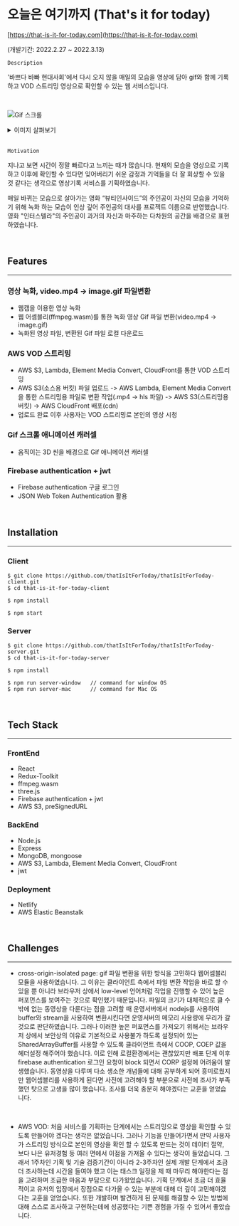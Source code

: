 # **오늘은 여기까지 (That's it for today)**

[https://that-is-it-for-today.com](https://that-is-it-for-today.com)

(개발기간: 2022.2.27 ~ 2022.3.13)

`Description`

'바쁘다 바빠 현대사회'에서 다시 오지 않을 매일의 모습을 영상에 담아 gif와 함께 기록하고 VOD 스트리밍 영상으로 확인할 수 있는 웹 서비스입니다.

<br>

![Gif 스크롤](https://that-is-it-for-today.s3.ap-northeast-2.amazonaws.com/GIF_SCROLL.png)

<details>
<summary>이미지 살펴보기</summary>

![메인화면](<https://that-is-it-for-today.s3.ap-northeast-2.amazonaws.com/MAIN+(2).png>)

![녹화](https://that-is-it-for-today.s3.ap-northeast-2.amazonaws.com/RECORDER.png)

![변환](https://that-is-it-for-today.s3.ap-northeast-2.amazonaws.com/GIF_CONVERT.png)

![Gif 스크롤](https://that-is-it-for-today.s3.ap-northeast-2.amazonaws.com/GIF_SCROLL.png)

![스트리밍](https://that-is-it-for-today.s3.ap-northeast-2.amazonaws.com/STREAMING.png)

</details>

<br>

`Motivation`

지나고 보면 시간이 정말 빠르다고 느끼는 때가 많습니다. 현재의 모습을 영상으로 기록하고 이후에 확인할 수 있다면 잊어버리기 쉬운 감정과 기억들을 더 잘 회상할 수 있을 것 같다는 생각으로 영상기록 서비스를 기획하였습니다.

매일 바뀌는 모습으로 살아가는 영화 “뷰티인사이드”의 주인공이 자신의 모습을 기억하기 위해 녹화 하는 모습이 인상 깊어 주인공의 대사를 프로젝트 이름으로 반영했습니다. 영화 "인터스텔라"의 주인공이 과거의 자신과 마주하는 다차원의 공간을 배경으로 표현하였습니다.

<br>

## Features

---

### **영상 녹화, video.mp4 -> image.gif 파일변환**

- 웹캠을 이용한 영상 녹화
- 웹 어셈블리(ffmpeg.wasm)를 통한 녹화 영상 Gif 파일 변환(video.mp4 -> image.gif)
- 녹화된 영상 파일, 변환된 Gif 파일 로컬 다운로드

### **AWS VOD 스트리밍**

- AWS S3, Lambda, Element Media Convert, CloudFront를 통한 VOD 스트리밍
- AWS S3(소스용 버킷) 파일 업로드 -> AWS Lambda, Element Media Convert을 통한 스트리밍용 파일로 변환 작업(.mp4 -> hls 파일) -> AWS S3(스트리밍용 버킷) -> AWS CloudFront 배포(cdn)
- 업로드 완료 이후 사용자는 VOD 스트리밍로 본인의 영상 시청

### **Gif 스크롤 애니메이션 캐러셀**

- 움직이는 3D 씬을 배경으로 Gif 애니메이션 캐러셀

### **Firebase authentication + jwt**

- Firebase authentication 구글 로그인
- JSON Web Token Authentication 활용

<br>

## Installation

---

### **Client**

```
$ git clone https://github.com/thatIsItForToday/thatIsItForToday-client.git
$ cd that-is-it-for-today-client

$ npm install

$ npm start
```

### **Server**

```
$ git clone https://github.com/thatIsItForToday/thatIsItForToday-server.git
$ cd that-is-it-for-today-server

$ npm install

$ npm run server-window   // command for window OS
$ npm run server-mac      // command for Mac OS
```

<br>

## Tech Stack

---

### **FrontEnd**

- React
- Redux-Toolkit
- ffmpeg.wasm
- three.js
- Firebase authentication + jwt
- AWS S3, preSignedURL

### **BackEnd**

- Node.js
- Express
- MongoDB, mongoose
- AWS S3, Lambda, Element Media Convert, CloudFront
- jwt

### **Deployment**

- Netlify
- AWS Elastic Beanstalk

<br>

## Challenges

---

- cross-origin-isolated page: gif 파일 변환을 위한 방식을 고민하다 웹어셈블리 모듈을 사용하였습니다. 그 이유는 클라이언트 측에서 파일 변환 작업을 바로 할 수 있을 뿐 아니라 브라우저 상에서 low-level 언어처럼 작업을 진행할 수 있어 높은 퍼포먼스를 보여주는 것으로 확인했기 때문입니다. 파일의 크기가 대체적으로 클 수 밖에 없는 동영상을 다룬다는 점을 고려할 때 운영서버에서 nodejs를 사용하여 buffer와 stream을 사용하여 변환시킨다면 운영서버의 메모리 사용량에 무리가 갈 것으로 판단하였습니다. 그러나 이러한 높은 퍼포먼스를 가져오기 위해서는 브라우저 상에서 보안상의 이유로 기본적으로 사용불가 하도록 설정되어 있는 SharedArrayBuffer를 사용할 수 있도록 클라이언트 측에서 COOP, COEP 값을 헤더설정 해주어야 했습니다. 이로 인해 로컬환경에서는 괜찮았지만 배포 단계 이후 firebase authentication 로그인 요청이 block 되면서 CORP 설정에 어려움이 발생했습니다. 동영상을 다루며 다소 생소한 개념들에 대해 공부하게 되어 흥미로웠지만 웹어셈블리를 사용하게 된다면 사전에 고려해야 할 부분으로 사전에 조사가 부족했던 탓으로 고생을 많이 했습니다. 조사를 더욱 충분히 해야겠다는 교훈을 얻었습니다.

<br>

- AWS VOD: 처음 서비스를 기획하는 단계에서는 스트리밍으로 영상을 확인할 수 있도록 만들어야 겠다는 생각은 없었습니다. 그러나 기능을 만들어가면서 만약 사용자가 스트리밍 방식으로 본인의 영상을 확인 할 수 있도록 만드는 것이 데이터 절약, 보다 나은 유저경험 등 여러 면에서 이점을 가져올 수 있다는 생각이 들었습니다. 그래서 1주차인 기획 및 기술 검증기간이 아니라 2-3주차인 실제 개발 단계에서 조금 더 조사하는데 시간을 들여야 했고 이는 태스크 일정을 제 때 마무리 해야한다는 점을 고려하며 조급한 마음과 부담으로 다가왔었습니다. 기획 단계에서 조금 더 효율적이고 유저의 입장에서 장점으로 다가올 수 있는 부분에 대해 더 깊이 고민해야겠다는 교훈을 얻었습니다. 또한 개발하며 발견하게 된 문제를 해결할 수 있는 방법에 대해 스스로 조사하고 구현하는데에 성공했다는 기쁜 경험을 가질 수 있어서 좋았습니다.

<br>
